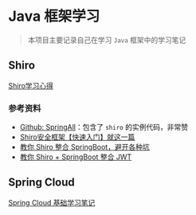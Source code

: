 # Java 框架学习
> 本项目主要记录自己在学习 `Java` 框架中的学习笔记

## Shiro

[Shiro学习心得](https://github.com/daiDai-study/Learning-Java-Framework/blob/master/LearnShiro/README.md)

### 参考资料

+ [Github: SpringAll](https://github.com/wuyouzhuguli/SpringAll)：包含了 `shiro` 的实例代码，非常赞
+ [Shiro安全框架【快速入门】就这一篇](https://zhuanlan.zhihu.com/p/54176956)
+ [教你 Shiro 整合 SpringBoot，避开各种坑](https://www.jianshu.com/p/ef0a82d471d2)
+ [教你 Shiro + SpringBoot 整合 JWT](https://www.jianshu.com/p/3c51832f1051)

## Spring Cloud

[Spring Cloud 基础学习笔记](https://github.com/daiDai-study/Learning-Java-Framework/blob/master/LearnSpringCloud/SpringCloud%E5%9F%BA%E7%A1%80%E5%AD%A6%E4%B9%A0%E7%AC%94%E8%AE%B0.md)
